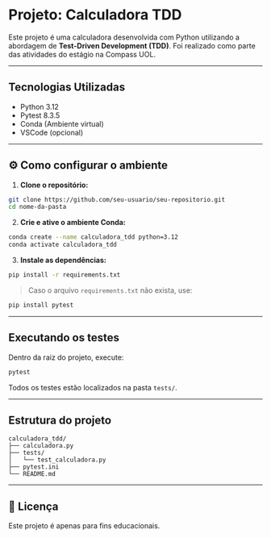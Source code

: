 #  Projeto: Calculadora TDD

Este projeto é uma calculadora desenvolvida com Python utilizando a abordagem de **Test-Driven Development (TDD)**. Foi realizado como parte das atividades do estágio na Compass UOL.

---

## Tecnologias Utilizadas

- Python 3.12
- Pytest 8.3.5
- Conda (Ambiente virtual)
- VSCode (opcional)

---

## ⚙ Como configurar o ambiente

1. **Clone o repositório:**

```bash
git clone https://github.com/seu-usuario/seu-repositorio.git
cd nome-da-pasta
```

2. **Crie e ative o ambiente Conda:**

```bash
conda create --name calculadora_tdd python=3.12
conda activate calculadora_tdd
```

3. **Instale as dependências:**

```bash
pip install -r requirements.txt
```

> Caso o arquivo `requirements.txt` não exista, use:

```bash
pip install pytest
```

---

## Executando os testes

Dentro da raiz do projeto, execute:

```bash
pytest
```

Todos os testes estão localizados na pasta `tests/`.

---

## Estrutura do projeto

```
calculadora_tdd/
├── calculadora.py
├── tests/
│   └── test_calculadora.py
├── pytest.ini
└── README.md
```

---

## 📄 Licença

Este projeto é apenas para fins educacionais.
